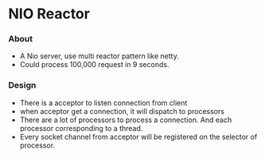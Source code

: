 # NIO Reactor

### About
- A Nio server, use multi reactor pattern like netty.
- Could process 100,000 request in 9 seconds.

### Design
- There is a acceptor to listen connection from client
- when acceptor get a connection, it will dispatch to processors
- There are a lot of processors to process a connection. And each processor corresponding to a thread.
- Every socket channel from acceptor will be registered on the selector of processor. 
